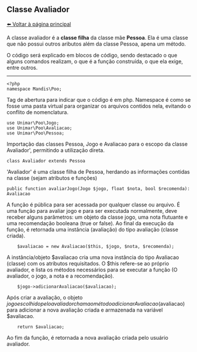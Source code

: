 ## Classe Avaliador
[⬅️ Voltar à página principal](../README.md)

A classe avaliador é a **classe filha** da classe mãe **Pessoa**. Ela é uma classe que não possui outros aributos além da classe Pessoa, apena um método.

O código será explicado em blocos de código, sendo destacado o que alguns comandos realizam, o que é a função construída, o que ela exige, entre outros.

---
    <?php
    namespace Mandis\Poo;

Tag de abertura para indicar que o código é em php.
Namespace é como se fosse uma pasta virtual para organizar os arquivos contidos nela, evitando o conflito de nomenclatura.

    use Unimar\Poo\Jogo;
    use Unimar\Poo\Avaliacao;
    use Unimar\Poo\Pessoa;
    
Importação das classes Pessoa, Jogo e Avaliacao para o escopo da classe Avaliador', permitindo a utilização direta.

    class Avaliador extends Pessoa
    
'Avaliador' é uma classe filha de Pessoa, herdando as informações contidas na classe (sejam atributos e funções)

    public function avaliarJogo(Jogo $jogo, float $nota, bool $recomenda): Avaliacao
    
A função é pública para ser acessada por qualquer classe ou arquivo.
É uma função para avaliar jogo e para ser executada normalmente, deve receber alguns parâmetros: um objeto da classe jogo, uma nota flutuante e uma recomendação booleana (true or false).
Ao final da execução da função, é retornada uma instância (avaliação) do tipo avaliação (classe criada).

        $avaliacao = new Avaliacao($this, $jogo, $nota, $recomenda);
        
A instância/objeto $avaliacao cria uma nova instância do tipo Avaliacao (classe) com os atributos requisitados.
O $this refere-se ao próprio avaliador, e lista os métodos necessários para se executar a função (O avaliador, o jogo, a nota e a recomendação).

        $jogo->adicionarAvaliacao($avaliacao);
Após criar a avaliação, o objeto $jogo escolhido pelo avaliador chama o método adicionarAvaliacao($avaliacao) para adicionar a nova avaliação criada e armazenada na variável $avaliacao.

        return $avaliacao;
Ao fim da função, é retornada a nova avaliação criada pelo usuário avaliador.
